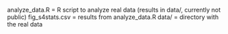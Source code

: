 analyze_data.R = R script to analyze real data (results in data/, currently not public)
fig_s4stats.csv = results from analyze_data.R
data/ = directory with the real data